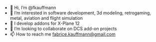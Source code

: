 - 👋 Hi, I’m @fkauffmann
- 👀 I’m interested in software development, 3d modeling, retrogaming, metal, aviation and flight simulation
- 🛫 I develop addons for X-Plane 12
- 💞️ I’m looking to collaborate on DCS add-on projects
- 📫 How to reach me fabrice.kauffmann@gmail.com

<!---
fkauffmann/fkauffmann is a ✨ special ✨ repository because its `README.md` (this file) appears on your GitHub profile.
You can click the Preview link to take a look at your changes.
--->
